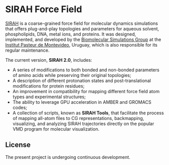 SIRAH Force Field 
===============================

[SIRAH](http://www.sirahff.com/) is a coarse-grained force field for molecular dynamics simulations that offers plug-and-play topologies and parameters for aqueous solvent, phospholipids, DNA, metal ions, and proteins. It was designed, implemented, and developed by the [Biomolecular Simulations Group](https://pasteur.uy/laboratorios/simulaciones-biomoleculares/) at the [Institut Pasteur de Montevideo](https://pasteur.uy/), Uruguay, which is also responsible for its regular maintenance.

The current version, **SIRAH 2.0**, includes:

- A series of modifications to both bonded and non-bonded parameters of amino acids while preserving their original topologies;
- A description of different protonation states and post-translational modifications for protein residues;
- An improvement in compatibility for mapping different force field atom types and experimental structures;
- The ability to leverage GPU acceleration in AMBER and GROMACS codes;
- A collection of scripts, known as **SIRAH Tools**, that facilitate the process of mapping all-atom files to CG representations, backmapping, visualizing, and analyzing SIRAH trajectories directly on the popular VMD program for molecular visualization.

License
-------

The present project is undergoing continuous development.
